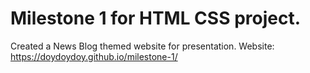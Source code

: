 # Milestone 1 for HTML CSS project.

Created a News Blog themed website for presentation.
Website: https://doydoydoy.github.io/milestone-1/
